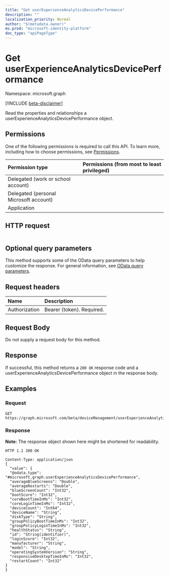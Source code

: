 ```yaml
---
title: "Get userExperienceAnalyticsDevicePerformance"
description: ""
localization_priority: Normal
author: "$(metadata.owner)"
ms.prod: "microsoft-identity-platform"
doc_type: "apiPageType"
---
```


# Get userExperienceAnalyticsDevicePerformance

Namespace: microsoft.graph

[!INCLUDE [beta-disclaimer](../../includes/beta-disclaimer.md)]

Read the properties and relationships a userExperienceAnalyticsDevicePerformance object.

## Permissions

One of the following permissions is required to call this API. To learn more, including how to choose permissions, see [Permissions](/graph/permissions-reference).

| Permission type                        | Permissions (from most to least privileged) |
| :------------------------------------- | :------------------------------------------ |
| Delegated (work or school account)     |                                             |
| Delegated (personal Microsoft account) |                                             |
| Application                            |                                             |

## HTTP request

<!-- {
  "blockType": "ignored"
}
-->

```http

```

## Optional query parameters

This method supports some of the OData query parameters to help customize the response. For general information, see [OData query parameters](/graph/query-parameters).

## Request headers

| Name          | Description               |
| :------------ | :------------------------ |
| Authorization | Bearer {token}. Required. |

## Request Body

<!-- Actions and Functions -->

<!-- CRUD Methods -->

Do not supply a request body for this method.

## Response

If successful, this method returns a `200 OK` response code and a userExperienceAnalyticsDevicePerformance object in the response body.

## Examples

### Request

<!-- {
  "blockType": "request",
  "name": "get_userexperienceanalyticsdeviceperformance"
}
-->

```http
GET https://graph.microsoft.com/beta/deviceManagement/userExperienceAnalyticsDevicePerformance/{id}

```

### Response

**Note:** The response object shown here might be shortened for readability.

<!-- {
  "blockType": "response",
  "truncated": true,
  "@odata.type": "microsoft.management.services.api.userExperienceAnalyticsDevicePerformance"
}
-->

```http
HTTP 1.1 200 OK

Content-Type: application/json
{
  "value": {
  "@odata.type": "#microsoft.graph.userExperienceAnalyticsDevicePerformance",
  "averageBlueScreens": "Double",
  "averageRestarts": "Double",
  "blueScreenCount": "Int32",
  "bootScore": "Int32",
  "coreBootTimeInMs": "Int32",
  "coreLoginTimeInMs": "Int32",
  "deviceCount": "Int64",
  "deviceName": "String",
  "diskType": "String",
  "groupPolicyBootTimeInMs": "Int32",
  "groupPolicyLoginTimeInMs": "Int32",
  "healthStatus": "String",
  "id": "String(identifier)",
  "loginScore": "Int32",
  "manufacturer": "String",
  "model": "String",
  "operatingSystemVersion": "String",
  "responsiveDesktopTimeInMs": "Int32",
  "restartCount": "Int32"
}
}

```
